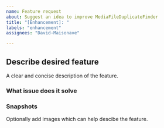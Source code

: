 ```yaml
---
name: Feature request
about: Suggest an idea to improve MediaFileDuplicateFinder
title: "[Enhancement]: "
labels: "enhancement"
assignees: "David-Maisonave"

---
```


## Describe desired feature
A clear and concise description of the feature.

### What issue does it solve

### Snapshots
Optionally add images which can help descibe the feature.
